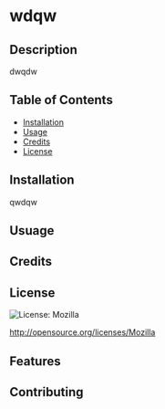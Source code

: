 # wdqw

  ## Description
  dwqdw

  ## Table of Contents

  * [Installation](#installation)
  * [Usage](#usage)
  * [Credits](#credits)
  * [License](#license)
  
  ## Installation
  qwdqw
  
  ## Usuage
  
  
  ## Credits
  
  
  
  ## License
  ![License: Mozilla](https://img.shields.io/badge/Mozilla-License-green?style=for-the-badge&logo=appveyor)
  
  http://opensource.org/licenses/Mozilla
  
 
  ## Features
  
  
  ## Contributing
  

  
